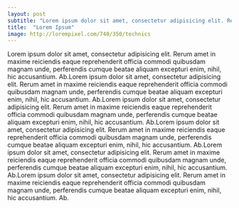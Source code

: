 ```yaml
---
layout: post
subtitle: "Lorem ipsum dolor sit amet, consectetur adipisicing elit. Rerum amet in maxime reiciendis eaque reprehenderit officia commodi quibusdam magnam unde"
title:  "Lorem Ipsum"
image: http://lorempixel.com/740/350/technics
---
```

Lorem ipsum dolor sit amet, consectetur adipisicing elit. Rerum amet in maxime reiciendis eaque reprehenderit officia commodi quibusdam magnam unde, perferendis cumque beatae aliquam excepturi enim, nihil, hic accusantium. Ab.Lorem ipsum dolor sit amet, consectetur adipisicing elit. Rerum amet in maxime reiciendis eaque reprehenderit officia commodi quibusdam magnam unde, perferendis cumque beatae aliquam excepturi enim, nihil, hic accusantium. Ab.Lorem ipsum dolor sit amet, consectetur adipisicing elit. Rerum amet in maxime reiciendis eaque reprehenderit officia commodi quibusdam magnam unde, perferendis cumque beatae aliquam excepturi enim, nihil, hic accusantium. Ab.Lorem ipsum dolor sit amet, consectetur adipisicing elit. Rerum amet in maxime reiciendis eaque reprehenderit officia commodi quibusdam magnam unde, perferendis cumque beatae aliquam excepturi enim, nihil, hic accusantium. Ab.Lorem ipsum dolor sit amet, consectetur adipisicing elit. Rerum amet in maxime reiciendis eaque reprehenderit officia commodi quibusdam magnam unde, perferendis cumque beatae aliquam excepturi enim, nihil, hic accusantium. Ab.Lorem ipsum dolor sit amet, consectetur adipisicing elit. Rerum amet in maxime reiciendis eaque reprehenderit officia commodi quibusdam magnam unde, perferendis cumque beatae aliquam excepturi enim, nihil, hic accusantium. Ab.